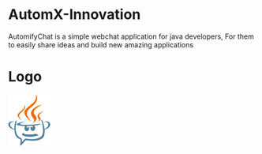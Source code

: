 # AutomX-Innovation
AutomifyChat is a simple webchat application for java developers,
For them to easily share ideas and build new amazing applications

# Logo
![](images/logo.PNG)
